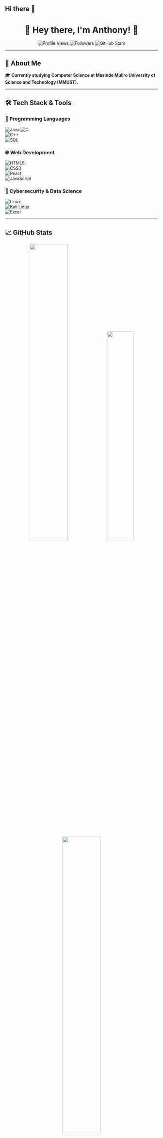 ## Hi there 👋
<h1 align="center">👋 Hey there, I'm Anthony! 🚀</h1>  

<p align="center">
  <img src="https://img.shields.io/badge/Profile%20Views-10K%2B-blue?style=for-the-badge&logo=eye" alt="Profile Views">  
  <img src="https://img.shields.io/github/followers/TonnyBlank?style=social" alt="Followers">  
  <img src="https://img.shields.io/github/stars/TonnyBlank?style=social" alt="GitHub Stars">  
</p>

---

## 🚀 About Me  
🎓 **Currently studying Computer Science at Masinde Muliro University of Science and Technology (MMUST).**  

---

## 🛠️ Tech Stack & Tools  
### 🚀 Programming Languages  
![Java](https://img.shields.io/badge/Java-ED8B00?style=for-the-badge&logo=java&logoColor=white) 
![C](https://img.shields.io/badge/C-A8B9CC?style=for-the-badge&logo=c&logoColor=white)  
![C++](https://img.shields.io/badge/C++-00599C?style=for-the-badge&logo=c%2B%2B&logoColor=white)  
![SQL](https://img.shields.io/badge/SQL-4479A1?style=for-the-badge&logo=mysql&logoColor=white)  


### 🌐 Web Development  
![HTML5](https://img.shields.io/badge/HTML5-E34F26?style=for-the-badge&logo=html5&logoColor=white)  
![CSS3](https://img.shields.io/badge/CSS3-1572B6?style=for-the-badge&logo=css3&logoColor=white)  
![React](https://img.shields.io/badge/React-20232A?style=for-the-badge&logo=react&logoColor=61DAFB)  
![JavaScript](https://img.shields.io/badge/JavaScript-F7DF1E?style=for-the-badge&logo=javascript&logoColor=black)  

### 🔐 Cybersecurity & Data Science  
![Linux](https://img.shields.io/badge/Linux-FCC624?style=for-the-badge&logo=linux&logoColor=black)  
![Kali Linux](https://img.shields.io/badge/Kali_Linux-557C94?style=for-the-badge&logo=kali-linux&logoColor=white)  
![Excel](https://img.shields.io/badge/Microsoft_Excel-217346?style=for-the-badge&logo=microsoft-excel&logoColor=white)  

---

## 📈 GitHub Stats  
<p align="center">
  <img src="https://github-readme-stats.vercel.app/api?username=TonnyBlank&show_icons=true&theme=radical" width="50%">
  <img src="https://github-readme-stats.vercel.app/api/top-langs/?username=TonnyBlank&layout=compact&theme=radical" width="42%">
  <img src="https://github-readme-streak-stats.herokuapp.com/?user=TonnyBlank&theme=radical" width="50%">
</p>

---

## 📫 Connect With Me  
<p align="center">
  <a href="https://linkedin.com/in/your-profile">
    <img src="https://img.shields.io/badge/LinkedIn-Connect-blue?style=for-the-badge&logo=linkedin">
  </a>
  <a href="https://github.com/TonnyBlank">
    <img src="https://img.shields.io/badge/GitHub-Follow-black?style=for-the-badge&logo=github">
  </a>
  <a href="https://twitter.com/your-handle">
    <img src="https://img.shields.io/badge/Twitter-Follow-blue?style=for-the-badge&logo=twitter">
  </a>
  <a href="https://instagram.com/your-handle">
    <img src="https://img.shields.io/badge/Instagram-Follow-pink?style=for-the-badge&logo=instagram">
  </a>
</p>

---

<h3 align="center">🚀 Let’s Build Something Amazing Together! 💻</h3>

---
